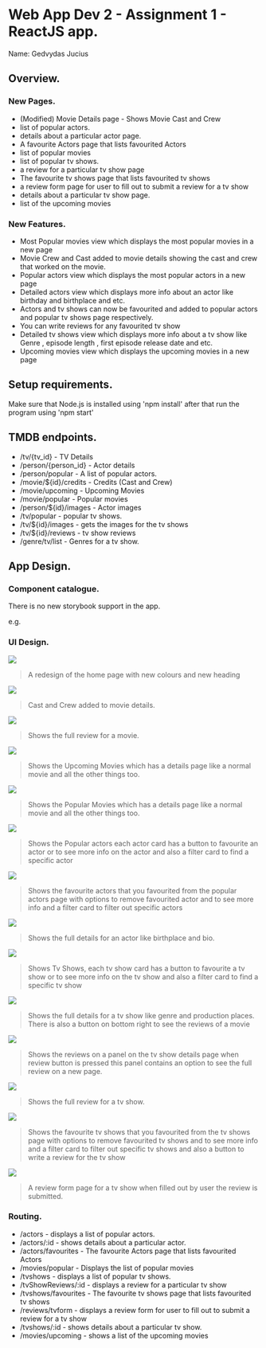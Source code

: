 # Web App Dev 2 - Assignment 1 - ReactJS app.

Name: Gedvydas Jucius

## Overview.

### New Pages.

+ (Modified) Movie Details page - Shows Movie Cast and Crew
+ list of popular actors.
+ details about a particular actor page.
+ A favourite Actors page that lists favourited Actors
+ list of popular movies
+ list of popular tv shows.
+ a review for a particular tv show page
+ The favourite tv shows page that lists favourited tv shows
+ a review form page for user to fill out to submit a review for a tv show
+ details about a particular tv show page.
+ list of the upcoming movies

### New Features.

+ Most Popular movies view which displays the most popular movies in a new page
+ Movie Crew and Cast added to movie details showing the cast and crew that worked on the movie.
+ Popular actors view which displays the most popular actors in a new page
+ Detailed actors view which displays more info about an actor like birthday and birthplace and etc.
+ Actors and tv shows can now be favourited and added to popular actors and popular tv shows page respectively.
+ You can write reviews for any favourited tv show
+ Detailed tv shows view which displays more info about a tv show like Genre , episode length , first episode release date and etc.
+ Upcoming movies view which displays the upcoming movies in a new page

## Setup requirements.

Make sure that Node.js is installed using 'npm install' after that run the program using 'npm start'

## TMDB endpoints.

+ /tv/{tv_id} - TV Details
+ /person/{person_id} - Actor details
+ /person/popular - A list of popular actors.
+ /movie/${id}/credits - Credits (Cast and Crew) 
+ /movie/upcoming - Upcoming Movies
+ /movie/popular - Popular movies
+ /person/${id}/images - Actor images
+ /tv/popular - popular tv shows. 
+ /tv/${id}/images - gets the images for the tv shows
+ /tv/${id}/reviews - tv show reviews
+ /genre/tv/list - Genres for a tv show.

## App Design.

### Component catalogue.

There is no new storybook support in the app.

e.g.

### UI Design.



![ ](/src/images/home.png)

>A redesign of the home page with new colours and new heading

![ ](/src/images/moviedetails.png)

>Cast and Crew added to movie details.

![ ](/src/images/moviesfullreview.png)

>Shows the full review for a movie.

![ ](/src/images/upcomingmovies.png)

>Shows the Upcoming Movies which has a details page like a normal movie and all the other things too.

![ ](/src/images/popularmovies.png)

>Shows the Popular Movies which has a details page like a normal movie and all the other things too.

![ ](/src/images/popularactors.png)

>Shows the Popular actors each actor card has a button to favourite an actor or to see more info on the actor and also a filter card to find a specific actor

![ ](/src/images/favouriteactors.png)

>Shows the favourite actors that you favourited from the popular actors page with options to remove favourited actor and to see more info and a filter card to filter out specific actors

![ ](/src/images/actordetails.png)

>Shows the full details for an actor like birthplace and bio.

![ ](/src/images/tvshows.png)

>Shows Tv Shows, each tv show card has a button to favourite a tv show or to see more info on the tv show and also a filter card to find a specific tv show

![ ](/src/images/tvshowdetails.png)

>Shows the full details for a tv show like genre and production places. There is also a button on bottom right to see the reviews of a movie

![ ](/src/images/tvshowreviewpanel.png)

>Shows the reviews on a panel on the tv show details page when review button is pressed this panel contains an option to see the full review on a new page.

![ ](/src/images/tvshowfullreview.png)

>Shows the full review for a tv show.

![ ](/src/images/favouritetvshows.png)

>Shows the favourite tv shows that you favourited from the tv shows page with options to remove favourited tv shows and to see more info and a filter card to filter out specific tv shows and also a button to write a review for the tv show

![ ](/src/images/reviewform.png)

>A review form page for a tv show when filled out by user the review is submitted.



### Routing.

+ /actors - displays a list of popular actors.
+ /actors/:id - shows details about a particular actor.
+ /actors/favourites - The favourite Actors page that lists favourited Actors
+ /movies/popular - Displays the list of popular movies
+ /tvshows - displays a list of popular tv shows.
+ /tvShowReviews/:id - displays a review for a particular tv show
+ /tvshows/favourites - The favourite tv shows page that lists favourited tv shows
+ /reviews/tvform -  displays a review form for user to fill out to submit a review for a tv show
+ /tvshows/:id - shows details about a particular tv show.
+ /movies/upcoming - shows a list of the upcoming movies





